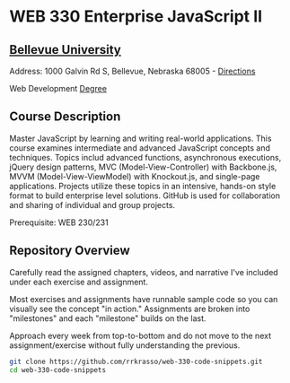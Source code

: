 # WEB 330 Enterprise JavaScript II 
## [Bellevue University](http://bellevue.edu "Bellevue University is a private, non-profit university located in Bellevue, Nebraska, United States.")

Address: 1000 Galvin Rd S, Bellevue, Nebraska 68005 - [Directions](https://www.google.com/maps/dir/''/Bellevue+University/@41.1509562,-95.9896355,12z/data=!4m8!4m7!1m0!1m5!1m1!1s0x8793886a86ca807f:0x838e857240d175eb!2m2!1d-95.9195956!2d41.1509774 "Google maps")

Web Development [Degree](http://www.bellevue.edu/degrees/bachelor/web-development-bs/ "Designed by developers for developers.")

## Course Description

Master JavaScript by learning and writing real-world applications.  This course examines intermediate and advanced JavaScript concepts and techniques.
Topics includ advanced functions, asynchronous executions, jQuery design patterns, MVC (Model-View-Controller) with Backbone.js, MVVM (Model-View-ViewModel) with Knockout.js, and single-page applications.  Projects utilize these topics in an intensive, hands-on style format to build enterprise level solutions.  GitHub is used for collaboration and sharing of individual and group projects. 

Prerequisite: WEB 230/231

## Repository Overview 

Carefully read the assigned chapters, videos, and narrative I've included under each exercise and assignment.  

Most exercises and assignments have runnable sample code so you can visually see the concept "in action."  Assignments are broken into "milestones" and each "milestone" builds on the last.  

Approach every week from top-to-bottom and do not move to the next assignment/exercise without fully understanding the previous.

```bash
git clone https://github.com/rrkrasso/web-330-code-snippets.git
cd web-330-code-snippets
```


